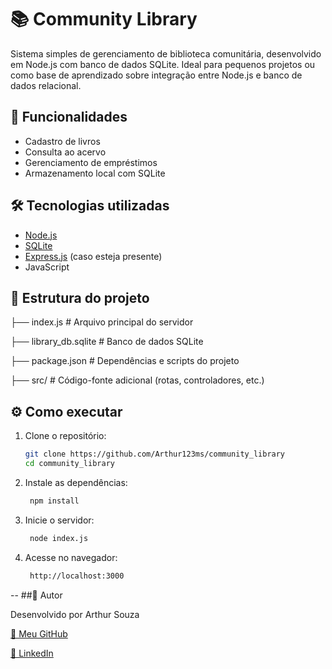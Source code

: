 # 📚 Community Library

Sistema simples de gerenciamento de biblioteca comunitária, desenvolvido em Node.js com banco de dados SQLite. Ideal para pequenos projetos ou como base de aprendizado sobre integração entre Node.js e banco de dados relacional.

## 🚀 Funcionalidades

- Cadastro de livros
- Consulta ao acervo
- Gerenciamento de empréstimos
- Armazenamento local com SQLite

## 🛠️ Tecnologias utilizadas

- [Node.js](https://nodejs.org/)
- [SQLite](https://www.sqlite.org/)
- [Express.js](https://expressjs.com/) (caso esteja presente)
- JavaScript

## 📂 Estrutura do projeto

├── index.js # Arquivo principal do servidor

├── library_db.sqlite # Banco de dados SQLite

├── package.json # Dependências e scripts do projeto

├── src/ # Código-fonte adicional (rotas, controladores, etc.)


## ⚙️ Como executar

1. Clone o repositório:
   ```bash
   git clone https://github.com/Arthur123ms/community_library
   cd community_library

2. Instale as dependências:
   ```bash
    npm install

3. Inicie o servidor:
   ```bash
    node index.js

4. Acesse no navegador:
   ```bash
    http://localhost:3000

   
 --
##👤 Autor

Desenvolvido por Arthur Souza

[🔗 Meu GitHub ]("https://github.com/Arthur123ms") 

[🔗 LinkedIn ]("https://www.linkedin.com/in/arthur-magalh%C3%A3es-444565230/")

